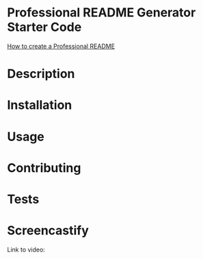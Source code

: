 # Professional README Generator Starter Code

[How to create a Professional README](https://coding-boot-camp.github.io/full-stack/github/professional-readme-guide)

# Description

# Installation

# Usage

# Contributing 

# Tests


# Screencastify
Link to video:
